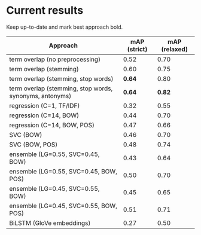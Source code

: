 # Current results

Keep up-to-date and mark best approach bold.

| Approach | mAP (strict) | mAP (relaxed) |
| --- | --- | --- |
| term overlap (no preprocessing) | 0.52 | 0.70 |
| term overlap (stemming) | 0.60 | 0.75 |
| term overlap (stemming, stop words) | **0.64** | 0.80 |
| term overlap (stemming, stop words, synonyms, antonyms) | **0.64** | **0.82** |
| regression (C=1, TF/IDF) | 0.32 | 0.55 |
| regression (C=14, BOW) | 0.44 | 0.70 |
| regression (C=14, BOW, POS) | 0.47 | 0.66 |
| SVC (BOW) | 0.46 | 0.70 |
| SVC (BOW, POS) | 0.48 | 0.74 |
| ensemble (LG=0.55, SVC=0.45, BOW) | 0.43 | 0.64 |
| ensemble (LG=0.55, SVC=0.45, BOW, POS) | 0.50 | 0.70 |
| ensemble (LG=0.45, SVC=0.55, BOW) | 0.45 | 0.65 |
| ensemble (LG=0.45, SVC=0.55, BOW, POS) | 0.51 | 0.71 |
| BiLSTM (GloVe embeddings) | 0.27 | 0.50 |